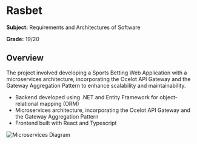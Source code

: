 # Rasbet

**Subject:** Requirements and Architectures of Software

**Grade:** 19/20

## Overview

The project involved developing a Sports Betting Web Application with a microservices architecture, incorporating the Ocelot API Gateway and the Gateway Aggregation Pattern to enhance scalability and maintainability.

- Backend developed using .NET and Entity Framework for object-relational mapping (ORM)
- Microservices architecture, incorporating the Ocelot API Gateway and the Gateway Aggregation Pattern
- Frontend built with React and Typescript

![Microservices Diagram](https://user-images.githubusercontent.com/62012969/234975167-951275ba-e094-431a-8bfe-52c96aa118ce.jpg)
